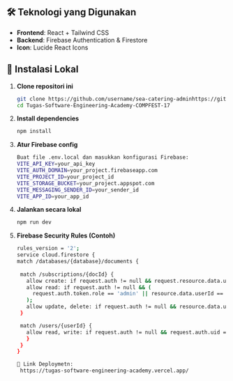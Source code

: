 ## 🛠️ Teknologi yang Digunakan

- **Frontend**: React + Tailwind CSS
- **Backend**: Firebase Authentication & Firestore
- **Icon**: Lucide React Icons

## 🚀 Instalasi Lokal

1. **Clone repositori ini**
   ```bash
   git clone https://github.com/username/sea-catering-adminhttps://github.com/SyaefulBachtiar/Tugas-Software-Engineering-Academy-COMPFEST-17.git
   cd Tugas-Software-Engineering-Academy-COMPFEST-17
   
2. **Install dependencies**
   ```bash
   npm install

4. **Atur Firebase config**
   ```bash
   Buat file .env.local dan masukkan konfigurasi Firebase:
   VITE_API_KEY=your_api_key
   VITE_AUTH_DOMAIN=your_project.firebaseapp.com
   VITE_PROJECT_ID=your_project_id
   VITE_STORAGE_BUCKET=your_project.appspot.com
   VITE_MESSAGING_SENDER_ID=your_sender_id
   VITE_APP_ID=your_app_id
   
6. **Jalankan secara lokal**
   ```bash
   npm run dev

7. **Firebase Security Rules (Contoh)**
   ```bash
   rules_version = '2';
   service cloud.firestore {
   match /databases/{database}/documents {
    
    match /subscriptions/{docId} {
      allow create: if request.auth != null && request.resource.data.userId == request.auth.uid;
      allow read: if request.auth != null && (
        request.auth.token.role == 'admin' || resource.data.userId == request.auth.uid
      );
      allow update, delete: if request.auth != null && resource.data.userId == request.auth.uid;
    }

    match /users/{userId} {
      allow read, write: if request.auth != null && request.auth.uid == userId;
      }
    }
   }

   🚀 Link Deploymetn:
    https://tugas-software-engineering-academy.vercel.app/
   
